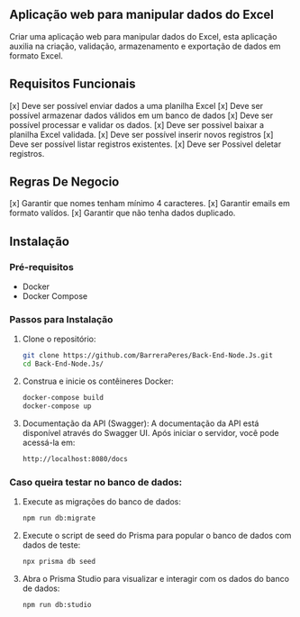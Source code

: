 ## Aplicação web para manipular dados do Excel

Criar uma aplicação web para manipular dados do Excel, esta aplicação auxilia na criação, validação, armazenamento e exportação de dados em formato Excel.

## Requisitos Funcionais
[x] Deve ser possível enviar dados a uma planilha Excel 
[x] Deve ser possível armazenar dados válidos em um banco de dados
[x] Deve ser possível processar e validar os dados.
[x] Deve ser possivel baixar a planilha Excel validada.
[x] Deve ser possível inserir novos registros
[x] Deve ser possível listar registros existentes. 
[x] Deve ser Possivel deletar registros. 

## Regras De Negocio

[x] Garantir que nomes tenham mínimo 4 caracteres.
[x] Garantir emails em formato valídos. 
[x] Garantir que não tenha dados duplicado.


## Instalação

### Pré-requisitos

- Docker
- Docker Compose

### Passos para Instalação
1. Clone o repositório:

   ```sh
   git clone https://github.com/BarreraPeres/Back-End-Node.Js.git
   cd Back-End-Node.Js/

2. Construa e inicie os contêineres Docker:
 
    ```sh
   docker-compose build
   docker-compose up

3. Documentação da API (Swagger): 
A documentação da API está disponível através do Swagger UI. Após iniciar o servidor, você pode acessá-la em:
   ```sh
   http://localhost:8080/docs


### Caso queira testar no banco de dados:

1. Execute as migrações do banco de dados:
   ```sh
   npm run db:migrate
2. Execute o script de seed do Prisma para popular o banco de dados com dados de teste:
   ```sh
   npx prisma db seed
3. Abra o Prisma Studio para visualizar e interagir com os dados do banco de dados:
   ```sh
   npm run db:studio
